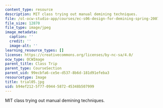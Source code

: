 ```yaml
---
content_type: resource
description: MIT class trying out manual demining techniques.
file: /ol-ocw-studio-app/courses/ec-s06-design-for-demining-spring-2007/b94ef2125f770944587245348b507999_trial05.jpg
file_size: 12870
file_type: image/jpeg
image_metadata:
  caption: ''
  credit: ''
  image-alt: ''
learning_resource_types: []
license: https://creativecommons.org/licenses/by-nc-sa/4.0/
ocw_type: OCWImage
parent_title: Class Trip
parent_type: CourseSection
parent_uid: 99ecbfa6-ce5e-d537-8b6d-181d91efeba3
resourcetype: Image
title: trial05.jpg
uid: b94ef212-5f77-0944-5872-45348b507999
---
```

MIT class trying out manual demining techniques.
